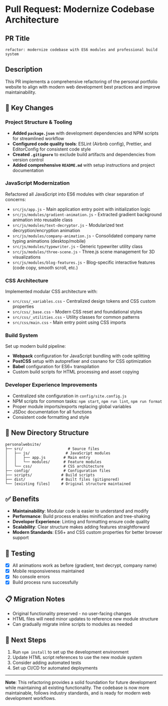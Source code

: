 # Pull Request: Modernize Codebase Architecture

## PR Title
`refactor: modernize codebase with ES6 modules and professional build system`

## Description
This PR implements a comprehensive refactoring of the personal portfolio website to align with modern web development best practices and improve maintainability.

## 🔧 Key Changes

### Project Structure & Tooling
- **Added `package.json`** with development dependencies and NPM scripts for streamlined workflow
- **Configured code quality tools**: ESLint (Airbnb config), Prettier, and EditorConfig for consistent code style
- **Created `.gitignore`** to exclude build artifacts and dependencies from version control
- **Added comprehensive `README.md`** with setup instructions and project documentation

### JavaScript Modernization
Refactored all JavaScript into ES6 modules with clear separation of concerns:
- `src/js/app.js` - Main application entry point with initialization logic
- `src/js/modules/gradient-animation.js` - Extracted gradient background animation into reusable class
- `src/js/modules/text-decryptor.js` - Modularized text decryption/encryption animation
- `src/js/modules/company-animation.js` - Consolidated company name typing animations (desktop/mobile)
- `src/js/modules/typewriter.js` - Generic typewriter utility class
- `src/js/modules/three-scene.js` - Three.js scene management for 3D visualizations
- `src/js/modules/blog-features.js` - Blog-specific interactive features (code copy, smooth scroll, etc.)

### CSS Architecture
Implemented modular CSS architecture with:
- `src/css/_variables.css` - Centralized design tokens and CSS custom properties
- `src/css/_base.css` - Modern CSS reset and foundational styles
- `src/css/_utilities.css` - Utility classes for common patterns
- `src/css/main.css` - Main entry point using CSS imports

### Build System
Set up modern build pipeline:
- **Webpack** configuration for JavaScript bundling with code splitting
- **PostCSS** setup with autoprefixer and cssnano for CSS optimization
- **Babel** configuration for ES6+ transpilation
- Custom build scripts for HTML processing and asset copying

### Developer Experience Improvements
- Centralized site configuration in `config/site.config.js`
- NPM scripts for common tasks: `npm start`, `npm run lint`, `npm run format`
- Proper module imports/exports replacing global variables
- JSDoc documentation for all functions
- Consistent code formatting and style

## 📁 New Directory Structure
```
personalwebsite/
├── src/                    # Source files
│   ├── js/                # JavaScript modules
│   │   ├── app.js        # Main entry
│   │   └── modules/      # Feature modules
│   └── css/              # CSS architecture
├── config/               # Configuration files
├── scripts/             # Build scripts
├── dist/                # Built files (gitignored)
└── [existing files]     # Original structure maintained
```

## ✅ Benefits
- **Maintainability**: Modular code is easier to understand and modify
- **Performance**: Build process enables minification and tree-shaking
- **Developer Experience**: Linting and formatting ensure code quality
- **Scalability**: Clear structure makes adding features straightforward
- **Modern Standards**: ES6+ and CSS custom properties for better browser support

## 🧪 Testing
- [x] All animations work as before (gradient, text decrypt, company name)
- [x] Mobile responsiveness maintained
- [x] No console errors
- [x] Build process runs successfully

## 📋 Migration Notes
- Original functionality preserved - no user-facing changes
- HTML files will need minor updates to reference new module structure
- Can gradually migrate inline scripts to modules as needed

## 🚀 Next Steps
1. Run `npm install` to set up the development environment
2. Update HTML script references to use the new module system
3. Consider adding automated tests
4. Set up CI/CD for automated deployments

---

**Note**: This refactoring provides a solid foundation for future development while maintaining all existing functionality. The codebase is now more maintainable, follows industry standards, and is ready for modern web development workflows. 